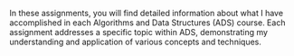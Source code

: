 In these assignments, you will find detailed information about what I have accomplished in each Algorithms and Data Structures (ADS) course. Each assignment addresses a specific topic within ADS, demonstrating my understanding and application of various concepts and techniques.
